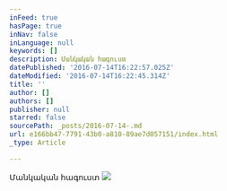 ```yaml
---
inFeed: true
hasPage: true
inNav: false
inLanguage: null
keywords: []
description: Մանկական հագուստ
datePublished: '2016-07-14T16:22:57.025Z'
dateModified: '2016-07-14T16:22:45.314Z'
title: ''
author: []
authors: []
publisher: null
starred: false
sourcePath: _posts/2016-07-14-.md
url: e166bb47-7791-43b0-a810-89ae7d057151/index.html
_type: Article

---
```

Մանկական հագուստ
![](https://the-grid-user-content.s3-us-west-2.amazonaws.com/9e92a41c-a98a-4ce6-921c-116c260a09fc.jpg)